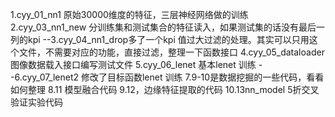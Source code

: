 1.cyy_01_nn1 原始30000维度的特征，三层神经网络做的训练
2.cyy_03_nn1_new 分训练集和测试集合的特征读入，如果测试集的话没有最后一列的kpi
--3.cyy_04_nn1_drop多了一个kpi 值过大过滤的处理。其实可以只用这个文件，不需要对应的功能，直接过滤，整理一下函数接口
4.cyy_05_dataloader 图像数据载入接口编写测试文件
5.cyy_06_lenet 基本lenet 训练
--6.cyy_07_lenet2 修改了目标函数lenet 训练
7.9-10是数据挖掘的一些代码，看看如何整理
8.11 模型融合代码
9.12，边缘特征提取的代码
10.13nn_model 5折交叉验证实验代码



